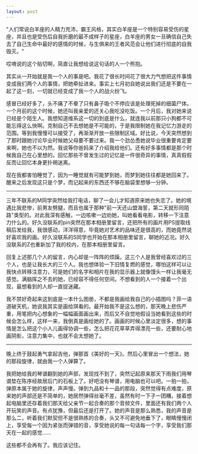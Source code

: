 ```yaml
---
layout: post
---
```

"人们常说白羊座的人精力充沛，霸王风格，其实白羊座是一个特别容易受伤的星座，并且也是受伤后自我折磨的最不成样子的星座，白羊座的男女一旦确信自己失去了自己生命中最好的感情的时候，与生俱来的王者风范会让他们进行彻底的自我毁灭。"

哎唷说的这个贴切啊，简直让我想给说这句话的人一个熊抱。

其实从一开始就是我一个人的事是吧。我花了很长时间花了很大力气想把这件事情变成我们两个人的事情，把她牵扯进来。事实上七月初自她说出我们还是不要在一起了这一刻，一切就已经变成了我一个人的战火纷飞。

感冒已经好多了，头不痛了不晕了只有鼻子吸个不停应该是处理死掉的细菌尸体。一个月前的这个时候，她还叫我亲爱的还关心我吃没吃饭。一个月后，我对她来说已经是个陌生人。我想知道维系这一切的到底是什么，就连我以前那只小狗都不可能忘得这么快啊。克制自己不去想她是不可能的，于是我限制她在我记忆力游走的范围。等到我慢慢可以接受了，再渐渐开放一些限制区域。好比说，今天突然想到了那时跟她讨论毕业时候她父母要不要过来。我一个劲怂恿她说毕业很重要肯定要来啊，她也不以为然。我说等你爸妈来了介绍我给他们。还有好多事情都是那个时候我自己在心里想的。回忆那些不曾发生过的记忆是一件很奇异的事情，真真假假反而让回忆本身更扑朔迷离。

现在我都害怕睡觉了，因为一睡觉就有可能梦到她，而梦到她往往都是她回来了。醒来之后发现这只是个梦，而记起来的东西还不够在脑袋里想够一分钟。

* * *

三年不联系的M同学突然给我打电话，聊了一会儿才知道原来她也失恋了。她的境遇比我悲惨，前男友劈腿，而且也属于那种"前一天还山盟海誓，第二天就形同陌路"类型的。对此我深有感触，一边咳嗽一边劝她，叫她看看电影，转移一下注意力什么的。好久没联系的pin突然在那本相册里留言，还把所有的画片用PS提取线稿后发给我，我很感动，洋洋得意，毕竟她对艺术的品味还是很高的，而她竟然说好喜欢我的画。好久没联系的S同学也开始在那本相册里留言，聊她的近况。好久没联系的Z也重新加了我的校内，在那本相册里留言。

回复上述那几个人的留言，内心却是一阵阵的烦躁。这三个人是我曾经喜欢过的三个人，也是让我长大的三个人。我也想体验一下旧情复燃的感觉，哪怕这样可以让我快点转移注意力，可是她们的名字和相片在我的显示器上就像馒头一样让我毫无感觉。满脑挥之不去的她，已经容不得任何空间。不想看到的人一个接着一个出现，最想看到的人却一直捉迷藏。

我不禁好奇起来这到底是一本什么图册，不都是我画给我自己的小插图吗？菲一语道破天机，她说我其实是画给琪看的。最开始我不是这么想的，那天晚上悲伤严重，用笔把内心想象的一幅幅画面画出来，而后又不自觉地假设当她看到这些的时候会怎么样，这样一来，我倒真是画给她的了。画画的时候心里淡定很多，想的事情是怎么把这个小人儿画得协调一些，怎么把花花草草弄得漂亮一些，还要耐心地画阴影，注意力集中，也就不会太想她了。

* * *

晚上终于鼓起勇气拿起吉他，弹那首《美好的一天》。然后心里冒出一个想法，她的那段旋律，就由我一个人弹算了。

我把她给我的琴谱翻到她的声部，发现找不到了，突然记起原来那天下雨我们用琴谱垫在陈序经故居后门的石板上了。好吧没有琴谱，用电脑也可以吧。一拍一拍，弹原本属于她的旋律，声声慢。弹到九品和十一品的那段，突然觉得有点难度，原来她的声部还是不简单的，她居然弹得丝毫不差，虽然有时一下子一团糟。接着想起电脑里还存着我们那天给父亲节一起合奏的那个音频文件，里面还有我们两个人开玩笑的声音。有点犹豫，但最后还是打开了。她的声音是那么熟悉，我的声音是那么二，听着我们默契但不是很熟练的合奏，头又不可避免地垂下了，眼睛慢慢闭上，享受每一个因为紧张而弹错的音，享受她说的每一句话每一个字，享受我们那天在一起的感觉……

这些都不会再有了。我应该记住。